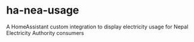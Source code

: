 # ha-nea-usage
A HomeAssistant custom integration to display electricity usage for Nepal Electricity Authority consumers
